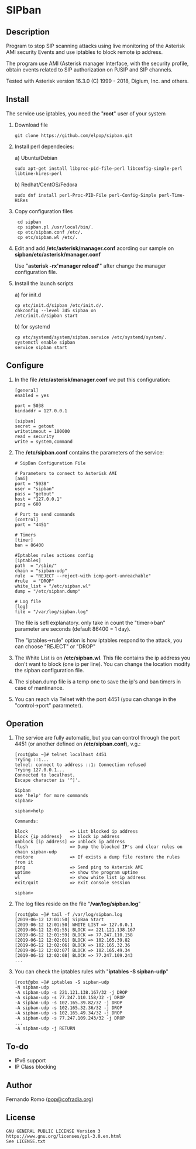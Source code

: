 # SIPban

## Description

Program to stop SIP scanning attacks using live monitoring of the Asterisk AMI security Events and use iptables to block remote ip address.

The program use AMI (Asterisk manager Interface, with the security profile, obtain events related to SIP authorization on PJSIP and SIP channels.

Tested with Asterisk version 16.3.0 (C) 1999 - 2018, Digium, Inc. and others.
    
## Install
   
The service use iptables, you need the "**root**" user of your system

1. Download file
  
    ```
    git clone https://github.com/elpop/sipban.git
    ```  

2. Install perl dependecies:
         
    a) Ubuntu/Debian
         
    ```
    sudo apt-get install libproc-pid-file-perl libconfig-simple-perl libtime-hires-perl
    ```
         
    b) Redhat/CentOS/Fedora
    
    ```     
    sudo dnf install perl-Proc-PID-File perl-Config-Simple perl-Time-HiRes
    ```
         
3. Copy configuration files

    ```      
     cd sipban
     cp sipban.pl /usr/local/bin/.
     cp etc/sipban.conf /etc/.
     cp etc/sipban.wl /etc/.
    ```
    
4. Edit and add **/etc/asterisk/manager.conf** acording our sample on **sipban/etc/asterisk/manager.conf**
         
    Use "**asterisk -rx'manager reload'**" after change the manager configuration file.
         
5. Install the launch scripts
      
    a) for init.d 
    
    ```     
    cp etc/init.d/sipban /etc/init.d/.
    chkconfig --level 345 sipban on
    /etc/init.d/sipban start
    ```
                    
    b) for systemd
    
    ```     
    cp etc/systemd/system/sipban.service /etc/systemd/system/.
    systemctl enable sipban
    service sipban start
    ```
    
## Configure

1. In the file **/etc/asterisk/manager.conf** we put this configuration:

    ```
    [general]
    enabled = yes
    
    port = 5038
    bindaddr = 127.0.0.1
    
    [sipban]
    secret = getout
    writetimeout = 100000
    read = security
    write = system,command
    ```

2. The **/etc/sipban.conf** contains the parameters of the service:

    ```   
    # SipBan Configuration File
    
    # Parameters to connect to Asterisk AMI
    [ami]
    port = "5038"
    user = "sipban"
    pass = "getout"
    host = "127.0.0.1"
    ping = 600
    
    # Port to send commands
    [control]
    port = "4451"
    
    # Timers
    [timer]
    ban = 86400
    
    #Iptables rules actions config
    [iptables]
    path  = "/sbin/"
    chain = "sipban-udp"
    rule  = "REJECT --reject-with icmp-port-unreachable"
    #rule  = "DROP"
    white_list = "/etc/sipban.wl"
    dump = "/etc/sipban.dump"
    
    # Log file
    [log]
    file = "/var/log/sipban.log"
    ```
    
    The file is sefl explanatory. only take in count the "timer->ban" parameter are seconds (default 86400 = 1 day).
   
    The "iptables->rule" option is how iptables respond to the attack, you can choose "REJECT" or "DROP"
   
3. The White List is on **/etc/sipban.wl**. This file contains the ip address you don't want to block (one ip per line). You can change the location modify the sipban configuration file.
   
4. The sipban.dump file is a temp one to save the ip's and ban timers in case of mantinance.
   
5. You can reach via Telnet with the port 4451 (you can change in the "control->port" pararmeter).
        
## Operation

1. The service are fully automatic, but you can control through the port 4451 (or another defined on **/etc/sipban.conf**), v.g.:
   
    ```   
    [root@pbx ~]# telnet localhost 4451
    Trying ::1...
    telnet: connect to address ::1: Connection refused
    Trying 127.0.0.1...
    Connected to localhost.
    Escape character is '^]'.
        
    Sipban
    use 'help' for more commands
    sipban>
     
    sipban>help
        
    Commands:
        
    block                => List blocked ip address
    block {ip address}   => block ip address
    unblock [ip address] => unblock ip address
    flush                => Dump the blocked IP's and clear rules on chain sipban-udp
    restore              => If exists a dump file restore the rules from it
    ping                 => Send ping to Asterisk AMI
    uptime               => show the program uptime
    wl                   => show white list ip address
    exit/quit            => exit console session
        
    sipban>
    ```
    
2. The log files reside on the file "**/var/log/sipban.log**"
   
    ```
    [root@pbx ~]# tail -f /var/log/sipban.log 
    [2019-06-12 12:01:50] SipBan Start
    [2019-06-12 12:01:50] WHITE LIST => 127.0.0.1
    [2019-06-12 12:01:55] BLOCK => 221.121.138.167
    [2019-06-12 12:01:59] BLOCK => 77.247.110.158
    [2019-06-12 12:02:01] BLOCK => 102.165.39.82
    [2019-06-12 12:02:06] BLOCK => 102.165.32.36
    [2019-06-12 12:02:07] BLOCK => 102.165.49.34
    [2019-06-12 12:02:08] BLOCK => 77.247.109.243
    ...   
    ```

3. You can check the iptables rules with "**iptables -S sipban-udp**"
   
    ```
    [root@pbx ~]# iptables -S sipban-udp
    -N sipban-udp
    -A sipban-udp -s 221.121.138.167/32 -j DROP 
    -A sipban-udp -s 77.247.110.158/32 -j DROP 
    -A sipban-udp -s 102.165.39.82/32 -j DROP 
    -A sipban-udp -s 102.165.32.36/32 -j DROP 
    -A sipban-udp -s 102.165.49.34/32 -j DROP 
    -A sipban-udp -s 77.247.109.243/32 -j DROP 
    ...
    -A sipban-udp -j RETURN 
    ```

## To-do

   - IPv6 support
   - IP Class blocking

## Author

   Fernando Romo (pop@cofradia.org)

## License
     
```
GNU GENERAL PUBLIC LICENSE Version 3
https://www.gnu.org/licenses/gpl-3.0.en.html
See LICENSE.txt
```
